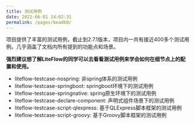 ```yaml
---
title: 测试用例
date: 2022-06-01 14:02:31
permalink: /pages/beadb0/
---
```


项目提供了丰富的测试用例，截止到2.7.1版本，项目内一共有接近400多个测试用例。几乎涵盖了文档内所有提到的功能点和场景。

**强烈建议想了解LiteFlow的同学可以去看看测试用例来学会如何在细节点上的配置和使用。**


* liteflow-testcase-nospring: 非spring体系的测试用例
* liteflow-testcase-springboot: springboot环境下的测试用例
* liteflow-testcase-springnative: spring原生环境下的测试用例
* liteflow-testcase-declare-component: 声明式组件场景下的测试用例
* liteflow-testcase-script-qlexpress: 基于QLExpress脚本框架的测试用例
* liteflow-testcase-script-groovy: 基于Groovy脚本框架的测试用例